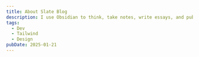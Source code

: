```yaml
---
title: About Slate Blog
description: I use Obsidian to think, take notes, write essays, and publish this site. This is my bottom-up approach to note-taking and organizing things I am interested in. It embraces chaos and laziness to create emergent structure.
tags:
  - Dev
  - Tailwind
  - Design
pubDate: 2025-01-21
---
```

